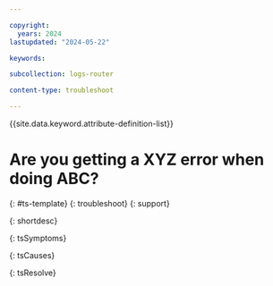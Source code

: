```yaml
---

copyright:
  years: 2024
lastupdated: "2024-05-22"

keywords:

subcollection: logs-router

content-type: troubleshoot

---
```


{{site.data.keyword.attribute-definition-list}}

# Are you getting a XYZ error when doing ABC?
{: #ts-template}
{: troubleshoot}
{: support}

<!-- Summary of error/problem -->
{: shortdesc}


<!-- Symptoms the customer will see -->
{: tsSymptoms}

<!-- Cause of the problem - don't expose any internal details -->
{: tsCauses}

<!-- How to fix the problem -->
{: tsResolve}


